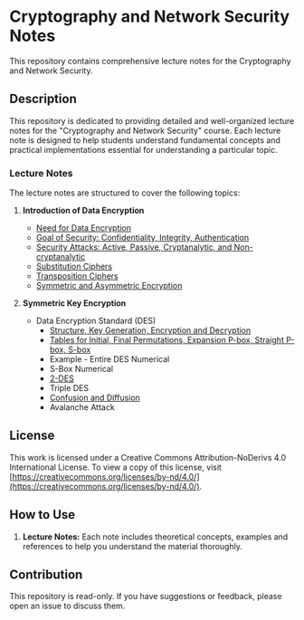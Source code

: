 # Cryptography and Network Security Notes

This repository contains comprehensive lecture notes for the Cryptography and Network Security.
## Description

This repository is dedicated to providing detailed and well-organized lecture notes for the "Cryptography and Network Security" course. Each lecture note is designed to help students understand fundamental concepts and practical implementations essential for understanding a particular topic.

### Lecture Notes

The lecture notes are structured to cover the following topics:

1. **Introduction of Data Encryption**
    - [Need for Data Encryption](https://github.com/leenanadkar/Cryptography-and-Network-Security-Notes/blob/main/Need%20for%20Data%20Encryption)
    - [Goal of Security: Confidentiality, Integrity, Authentication](https://github.com/leenanadkar/Cryptography-and-Network-Security-Notes/blob/main/Goal%20of%20Security%3A%20Confidentiality%2C%20Integrity%2C%20Authentication)
    - [Security Attacks: Active, Passive, Cryptanalytic, and Non-cryptanalytic](https://github.com/leenanadkar/Cryptography-and-Network-Security-Notes/commit/b38b91dbe06b2d9839bd6a7504293ec1ff913de1)
    - [Substitution Ciphers](https://github.com/leenanadkar/Cryptography-and-Network-Security-Notes/blob/main/Substitution%20Ciphers)
    - [Transposition Ciphers](https://github.com/leenanadkar/Cryptography-and-Network-Security-Notes/blob/main/Transposition%20Ciphers)
    - [Symmetric and Asymmetric Encryption](https://github.com/leenanadkar/Cryptography-and-Network-Security-Notes/blob/main/Symmetric%20and%20Asymmetric%20Encryptions)

2. **Symmetric Key Encryption**
    - Data Encryption Standard (DES)
        - [Structure, Key Generation, Encryption and Decryption](https://github.com/leenanadkar/Cryptography-and-Network-Security-Notes/blob/main/DES_Structure%2C%20Key%20Generation%2C%20Encryption%20and%20Decryption)
        - [Tables for Initial, Final Permutations, Expansion P-box, Straight P-box, S-box](https://github.com/leenanadkar/Cryptography-and-Network-Security-Notes/blob/main/DES%20Tables)
        - Example - Entire DES Numerical
        - S-Box Numerical
        - [2-DES](https://github.com/leenanadkar/Cryptography-and-Network-Security-Notes/blob/main/2-DES)
        - Triple DES
        - [Confusion and Diffusion](https://github.com/leenanadkar/Cryptography-and-Network-Security-Notes/blob/main/ConfusionDiffusion)
        - Avalanche Attack
  
## License

This work is licensed under a Creative Commons Attribution-NoDerivs 4.0 International License. To view a copy of this license, visit [https://creativecommons.org/licenses/by-nd/4.0/](https://creativecommons.org/licenses/by-nd/4.0/).

## How to Use

1. **Lecture Notes:** Each note includes theoretical concepts, examples and references to help you understand the material thoroughly.

## Contribution

This repository is read-only. If you have suggestions or feedback, please open an issue to discuss them.
